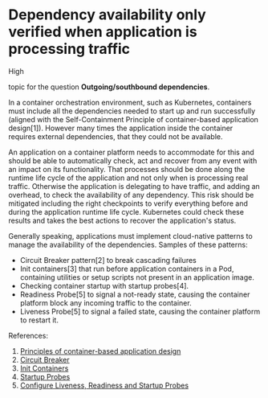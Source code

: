 # Dependency availability only verified when application is processing traffic

<div class="risk-rounded-box high">High</div>

topic for the question **Outgoing/southbound dependencies**.

In a container orchestration environment, such as Kubernetes, containers must include
all the dependencies needed to start up and run successfully (aligned with the 
Self-Containment Principle of container-based application design[1]). However many times the
application inside the container requires external dependencies, that they could
not be available.

An application on a container platform needs to accommodate for this and should be
able to automatically check, act and recover from any event with an impact on its
functionality. That processes should be done along the runtime life cycle of the application
and not only when is processing real traffic. Otherwise the application is delegating
to have traffic, and adding an overhead, to check the availability of any dependency. This
risk should be mitigated including the right checkpoints to verify everything before and
during the application runtime life cycle. Kubernetes could check these results and takes
the best actions to recover the application's status.

Generally speaking, applications must implement cloud-native patterns to manage
the availability of the dependencies. Samples of these patterns:

* Circuit Breaker pattern[2] to break cascading failures
* Init containers[3] that run before application containers in a Pod, containing
utilities or setup scripts not present in an application image.
* Checking container startup with startup probes[4].
* Readiness Probe[5] to signal a not-ready state, causing the container platform block any
incoming traffic to the container.
* Liveness Probe[5] to signal a failed state, causing the container platform to restart it.

References:
1. [Principles of container-based application design](https://www.redhat.com/en/resources/cloud-native-container-design-whitepaper)
2. [Circuit Breaker](https://martinfowler.com/bliki/CircuitBreaker.html)
3. [Init Containers](https://kubernetes.io/docs/concepts/workloads/pods/init-containers/)
4. [Startup Probes](https://kubernetes.io/docs/tasks/configure-pod-container/configure-liveness-readiness-startup-probes/#define-startup-probes)
5. [Configure Liveness, Readiness and Startup Probes](https://kubernetes.io/docs/tasks/configure-pod-container/configure-liveness-readiness-startup-probes/)
